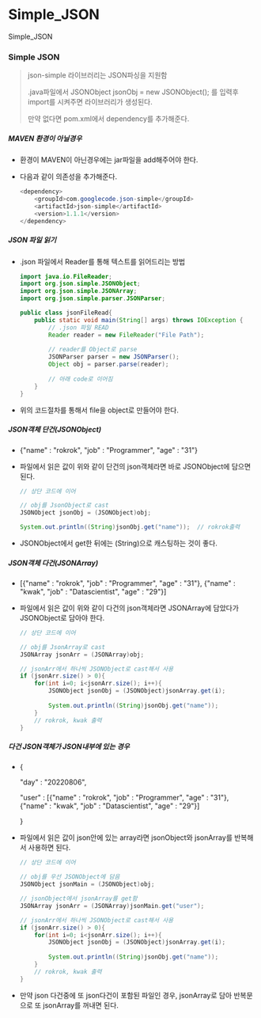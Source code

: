 # Simple_JSON
Simple_JSON
### Simple JSON

> json-simple 라이브러리는 JSON파싱을 지원함
>
> .java파일에서 JSONObject jsonObj = new JSONObject(); 를 입력후 import를 시켜주면 라이브러리가 생성된다.
>
> 만약 없다면 pom.xml에서 dependency를 추가해준다.

##### MAVEN 환경이 아닐경우

- 환경이 MAVEN이 아닌경우에는 jar파일을 add해주어야 한다.

- 다음과 같이 의존성을 추가해준다.

  ```java
  <dependency>
      <groupId>com.googlecode.json-simple</groupId>
      <artifactId>json-simple</artifactId>
      <version>1.1.1</version>
  </dependency>
  ```

##### JSON 파일 읽기

- .json 파일에서 Reader를 통해 텍스트를 읽어드리는 방법

  ```java
  import java.io.FileReader;
  import org.json.simple.JSONObject;
  import org.json.simple.JSONArray;
  import org.json.simple.parser.JSONParser;
  
  public class jsonFileRead{
      public static void main(String[] args) throws IOException {
          // .json 파일 READ
          Reader reader = new FileReader("File Path");
          
          // reader를 Object로 parse
          JSONParser parser = new JSONParser();
          Object obj = parser.parse(reader); 
          
          // 아래 code로 이어짐
      }
  }
  ```

- 위의 코드절차를 통해서 file을 object로 만들어야 한다.

##### JSON객체 단건(JSONObject)

- {"name" : "rokrok", "job" : "Programmer", "age" : "31"}

- 파일에서 읽은 값이 위와 같이 단건의 json객체라면 바로 JSONObject에 담으면 된다.

  ```java
  // 상단 코드에 이어 
  
  // obj를 JsonObject로 cast
  JSONObject jsonObj = (JSONObject)obj;
  
  System.out.println((String)jsonObj.get("name"));  // rokrok출력
  ```

- JSONObject에서 get한 뒤에는 (String)으로 캐스팅하는 것이 좋다.

##### JSON객체 다건(JSONArray)

- [{"name" : "rokrok", "job" : "Programmer", "age" : "31"}, {"name" : "kwak", "job" : "Datascientist", "age" : "29"}]

- 파일에서 읽은 값이 위와 같이 다건의 json객체라면 JSONArray에 담았다가 JSONObject로 담아야 한다.

  ```java
  // 상단 코드에 이어 
  
  // obj를 JsonArray로 cast
  JSONArray jsonArr = (JSONArray)obj;
  
  // jsonArr에서 하나씩 JSONObject로 cast해서 사용
  if (jsonArr.size() > 0){
      for(int i=0; i<jsonArr.size(); i++){
          JSONObject jsonObj = (JSONObject)jsonArray.get(i);
          
          System.out.println((String)jsonObj.get("name")); 
      }
      // rokrok, kwak 출력
  }
  ```

##### 다건 JSON객체가 JSON내부에 있는 경우

- {

  "day" : "20220806",

  "user" : [{"name" : "rokrok", "job" : "Programmer", "age" : "31"}, {"name" : "kwak", "job" : "Datascientist", "age" : "29"}]

  }

- 파일에서 읽은 값이 json안에 있는 array라면 jsonObject와 jsonArray를 반복해서 사용하면 된다.

  ```java
  // 상단 코드에 이어 
  
  // obj를 우선 JSONObject에 담음
  JSONObject jsonMain = (JSONObject)obj;
  
  // jsonObject에서 jsonArray를 get함
  JSONArray jsonArr = (JSONArray)jsonMain.get("user");
  
  // jsonArr에서 하나씩 JSONObject로 cast해서 사용
  if (jsonArr.size() > 0){
      for(int i=0; i<jsonArr.size(); i++){
          JSONObject jsonObj = (JSONObject)jsonArray.get(i);
          
          System.out.println((String)jsonObj.get("name")); 
      }
      // rokrok, kwak 출력
  }
  ```

- 만약 json 다건중에 또 json다건이 포함된 파일인 경우, jsonArray로 담아 반복문으로 또 jsonArray를 꺼내면 된다.

